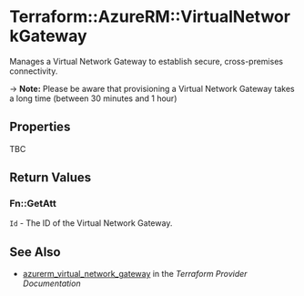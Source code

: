 # Terraform::AzureRM::VirtualNetworkGateway

Manages a Virtual Network Gateway to establish secure, cross-premises connectivity.

-> **Note:** Please be aware that provisioning a Virtual Network Gateway takes a long time (between 30 minutes and 1 hour)

## Properties

TBC

## Return Values

### Fn::GetAtt

`Id` - The ID of the Virtual Network Gateway.

## See Also

* [azurerm_virtual_network_gateway](https://www.terraform.io/docs/providers/azurerm/r/virtual_network_gateway.html) in the _Terraform Provider Documentation_
